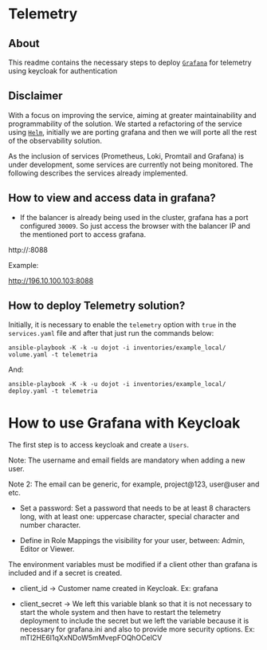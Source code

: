 # Telemetry

## About

This readme contains the necessary steps to deploy  [`Grafana`](https://grafana.com/grafana/) for telemetry using keycloak for authentication

## Disclaimer

With a focus on improving the service, aiming at greater maintainability and programmability of the solution. We started a refactoring of the service using [`Helm`](https://helm.sh/), initially we are porting grafana and then we will porte all the rest of the observability solution.

As the inclusion of services (Prometheus, Loki, Promtail and Grafana) is under development, some services are currently not being monitored. The following describes the services already implemented.

## How to view and access data in grafana?

* If the balancer is already being used in the cluster, grafana has a port configured ``30009``. So just access the browser with the balancer IP and the mentioned port to access grafana.

http://<ip-balancer>:8088

Example:

http://196.10.100.103:8088

## How to deploy Telemetry solution?

Initially, it is necessary to enable the ```telemetry``` option with ``true`` in the ``services.yaml`` file and after that just run the commands below:

```
ansible-playbook -K -k -u dojot -i inventories/example_local/ volume.yaml -t telemetria
```

And:

```
ansible-playbook -K -k -u dojot -i inventories/example_local/ deploy.yaml -t telemetria
```

# How to use Grafana with Keycloak

The first step is to access keycloak and create a ``Users``.

Note: The username and email fields are mandatory when adding a new user.

Note 2: The email can be generic, for example, project@123, user@user and etc.

* Set a password: Set a password that needs to be at least 8 characters long, with at least one: uppercase character, special character and number character.

* Define in Role Mappings the visibility for your user, between: Admin, Editor or Viewer.

The environment variables must be modified if a client other than grafana is included and if a secret is created.

* client_id -> Customer name created in Keycloak. Ex: grafana

* client_secret -> We left this variable blank so that it is not necessary to start the whole system and then have to restart the telemetry deployment to include the secret but we left the variable because it is necessary for grafana.ini and also to provide more security options. Ex: mTl2HE6l1qXxNDoW5mMvepFOQhOCelCV

